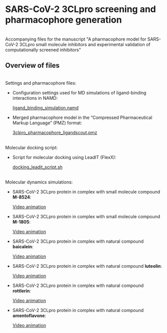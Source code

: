 # SARS-CoV-2 3CLpro screening and pharmacophore generation

<br>
Accompanying files for the manuscript "A pharmacophore model for SARS-CoV-2 3CLpro small molecule inhibitors and experimental validation of computationally screened inhibitors"
<br>

## Overview of files

<br>
Settings and pharmacophore files:

- Configuration settings used for MD simulations of ligand-binding interactions in NAMD:

  [ligand_binding_simulation.namd](ligand_binding_simulation.namd)

- Merged pharmacophore model in the “Compressed Pharmaceutical Markup Language” (PMZ) format:

  [3clpro_pharmacophore_ligandscout.pmz](3clpro_pharmacophore_ligandscout.pmz)

<br>
Molecular docking script:

- Script for molecular docking using LeadIT (FlexX):

  [docking_leadit_script.sh](docking_leadit_script.sh)

<br>  
Molecular dynamics simulations:  
  
- SARS-CoV-2 3CLpro protein in complex with small molecule compound <b>M-8524</b>:

  [Video animation](https://youtu.be/_Pzde7GRawM)
  
- SARS-CoV-2 3CLpro protein in complex with small molecule compound <b>M-1805</b>:

  [Video animation](https://youtu.be/Jj5nmU-U6IU)

- SARS-CoV-2 3CLpro protein in complex with natural compound <b>baicalein</b>:

  [Video animation](https://youtu.be/SiPqjSoYu6k)

- SARS-CoV-2 3CLpro protein in complex with natural compound <b>luteolin</b>:

  [Video animation](https://youtu.be/RrpM8l70euc)
- SARS-CoV-2 3CLpro protein in complex with natural compound <b>rottlerin</b>:

  [Video animation](https://youtu.be/aoVfy5d7388)
  
- SARS-CoV-2 3CLpro protein in complex with natural compound <b>amentoflavone</b>:

  [Video animation](https://youtu.be/5iWZRTRgG0Y)  







